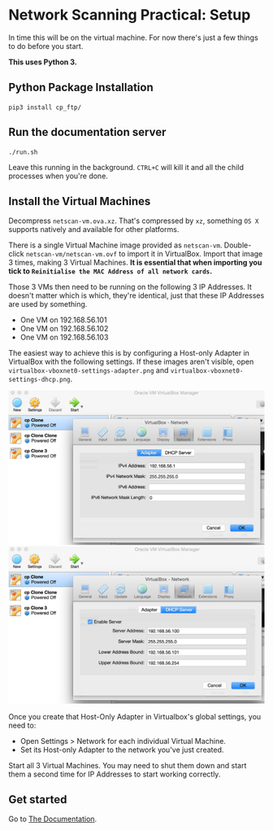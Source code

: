 # Network Scanning Practical: Setup
In time this will be on the virtual machine. For now there's just a few things to do before you start.

**This uses Python 3.**

## Python Package Installation
```
pip3 install cp_ftp/
```

## Run the documentation server
```
./run.sh
```

Leave this running in the background. `CTRL+C` will kill it and all the child processes when you're done.

## Install the Virtual Machines
Decompress `netscan-vm.ova.xz`. That's compressed by `xz`, something `OS X` supports natively and available
for other platforms.

There is a single Virtual Machine image provided as `netscan-vm`. Double-click `netscan-vm/netscan-vm.ovf` to import it in VirtualBox. Import that image 3 times, making 3 Virtual Machines. **It is essential that when importing you tick to `Reinitialise the MAC Address of all network cards`.**

Those 3 VMs then need to be running on the following 3 IP Addresses. It doesn't matter which is which, they're identical, just that these IP Addresses are used by something.

* One VM on 192.168.56.101
* One VM on 192.168.56.102
* One VM on 192.168.56.103

The easiest way to achieve this is by configuring a Host-only Adapter in VirtualBox with the following
settings. If these images aren't visible, open `virtualbox-vboxnet0-settings-adapter.png` and `virtualbox-vboxnet0-settings-dhcp.png`.

![VirtualBox Host-only Adapter](virtualbox-vboxnet0-settings-adapter.png)
![DHCP Host-only DHCP](virtualbox-vboxnet0-settings-dhcp.png)

Once you create that Host-Only Adapter in Virtualbox's global settings, you need to:

* Open Settings > Network for each individual Virtual Machine.
* Set its Host-only Adapter to the network you've just created.

Start all 3 Virtual Machines. You may need to shut them down and start them a second time for IP Addresses to start working correctly.

## Get started
Go to [The Documentation](http://localhost:3000).
